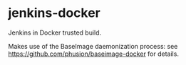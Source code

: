 jenkins-docker
==============

Jenkins in Docker trusted build.

Makes use of the BaseImage daemonization process: see https://github.com/phusion/baseimage-docker for details.
